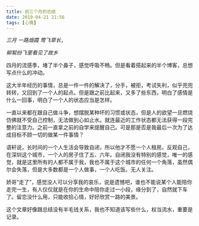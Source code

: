```yaml
---
title: 前三个月的总结
date: 2019-04-21 21:56
tags: [心情]
---
```


*三月 一路烟霞 莺飞草长*，

*柳絮纷飞里看见了故乡*

<!-- more -->
四月的流感季，堵了半个鼻子，感觉呼吸不畅。但是看着搭起来的半个博客，总想写点什么的冲动。

这大半年经历的事情，总是一件一件的解决了，分手，被拒，考试失利，似乎兜兜转转，又回到了一个人的起点。但是跟之前比起来，又多了些东西，明白了感情是什么一回事，明白了一个人的状态应当是怎样。

一直以来都在跟自己做斗争，想摆脱某种坏的习惯或状态，但是人的欲望一旦燃烧仿佛就不受自己控制，无法做到心如止水。就连最近的工作状态都无法获得一段完整的注意力。之前一直拿之前的自学来提醒自己。可是那是否是我最后一次为了达成目标不顾一切的做某一件事情？

语轩说，长时间的一个人生活会导致自闭，所以他才不愿一个人租房。反观自己，在深圳这个城市，一个人的房子住了五、六年。自闭我没有特别的感觉，唯一的感觉，就是这里所有的人都不属于我，我也不属于这个城市的任何一个角落，虽然偶尔会失落，但是大多数都是一个人做事，一个人吃饭。无人关注。

娇哥“走了”，感觉没人可以分享我的哀乐，说是遗憾吧，谁也不能说某个人能陪你走完一生，有人仅仅就是在你的生命中陪你走过一小段，缘分到了，自然就下车了。留恋没什么用，只能收拾心情，好好欣赏一路的美景。

这个文章好像跟总结没有半毛钱关系，我也不知道该写些什么，权当流水，重要是记录。